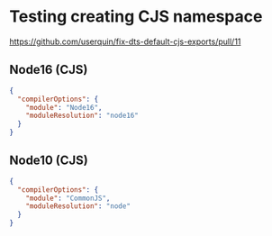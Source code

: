 # Testing creating CJS namespace

https://github.com/userquin/fix-dts-default-cjs-exports/pull/11

## Node16 (CJS)

```json
{
  "compilerOptions": {
    "module": "Node16",
    "moduleResolution": "node16"
  }
}
```

## Node10 (CJS)

```json
{
  "compilerOptions": {
    "module": "CommonJS",
    "moduleResolution": "node"
  }
}
```

